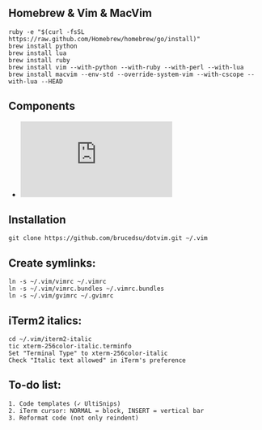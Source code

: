 ## Homebrew & Vim & MacVim

    ruby -e "$(curl -fsSL https://raw.github.com/Homebrew/homebrew/go/install)"
    brew install python
    brew install lua
    brew install ruby
    brew install vim --with-python --with-ruby --with-perl --with-lua
    brew install macvim --env-std --override-system-vim --with-cscope --with-lua --HEAD

## Components

* ![Sel](https://pqrs.org/macosx/keyremap4macbook/seil.html "Seil")

## Installation

    git clone https://github.com/brucedsu/dotvim.git ~/.vim

## Create symlinks:

    ln -s ~/.vim/vimrc ~/.vimrc
    ln -s ~/.vim/vimrc.bundles ~/.vimrc.bundles
    ln -s ~/.vim/gvimrc ~/.gvimrc

## iTerm2 italics:

    cd ~/.vim/iterm2-italic
    tic xterm-256color-italic.terminfo
    Set "Terminal Type" to xterm-256color-italic
    Check "Italic text allowed" in iTerm's preference

## To-do list:

    1. Code templates (✓ UltiSnips)
    2. iTerm cursor: NORMAL = block, INSERT = vertical bar
    3. Reformat code (not only reindent)
